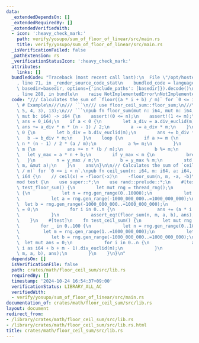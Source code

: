 ```yaml
---
data:
  _extendedDependsOn: []
  _extendedRequiredBy: []
  _extendedVerifiedWith:
  - icon: ':heavy_check_mark:'
    path: verify/yosupo/sum_of_floor_of_linear/src/main.rs
    title: verify/yosupo/sum_of_floor_of_linear/src/main.rs
  _isVerificationFailed: false
  _pathExtension: rs
  _verificationStatusIcon: ':heavy_check_mark:'
  attributes:
    links: []
  bundledCode: "Traceback (most recent call last):\n  File \"/opt/hostedtoolcache/Python/3.10.15/x64/lib/python3.10/site-packages/onlinejudge_verify/documentation/build.py\"\
    , line 71, in _render_source_code_stat\n    bundled_code = language.bundle(stat.path,\
    \ basedir=basedir, options={'include_paths': [basedir]}).decode()\n  File \"/opt/hostedtoolcache/Python/3.10.15/x64/lib/python3.10/site-packages/onlinejudge_verify/languages/rust.py\"\
    , line 288, in bundle\n    raise NotImplementedError\nNotImplementedError\n"
  code: "/// Calculates the sum of `floor((a * i + b) / m)` for `0 <= i < n`.\n///\
    \ # Example\n///\n/// ```\n/// use floor_ceil_sum::floor_sum;\n///\n/// assert_eq!(floor_sum(6,\
    \ 5, 4, 3), 13);\n/// ```\npub fn floor_sum(mut n: i64, mut m: i64, mut a: i64,\
    \ mut b: i64) -> i64 {\n    assert!(0 <= n);\n    assert!(1 <= m);\n    let mut\
    \ ans = 0_i64;\n    if a < 0 {\n        let a_div = a.div_euclid(m);\n       \
    \ ans += a_div * n * (n - 1) / 2;\n        a -= a_div * m;\n    }\n    if b <\
    \ 0 {\n        let b_div = b.div_euclid(m);\n        ans += b_div * n;\n     \
    \   b -= b_div * m;\n    }\n    loop {\n        if a >= m {\n            ans +=\
    \ n * (n - 1) / 2 * (a / m);\n            a %= m;\n        }\n        if b >=\
    \ m {\n            ans += n * (b / m);\n            b %= m;\n        }\n     \
    \   let y_max = a * n + b;\n        if y_max < m {\n            break;\n     \
    \   }\n        n = y_max / m;\n        b = y_max % m;\n        std::mem::swap(&mut\
    \ m, &mut a);\n    }\n    ans\n}\n\n/// Calculates the sum of `ceil((a * i + b)\
    \ / m)` for `0 <= i < n`.\npub fn ceil_sum(n: i64, m: i64, a: i64, b: i64) ->\
    \ i64 {\n    // ceil(x) = -floor(-x)\n    -floor_sum(n, m, -a, -b)\n}\n\n#[cfg(test)]\n\
    mod test {\n    use super::*;\n    use rand::prelude::*;\n    #[test]\n    fn\
    \ test_floor_sum() {\n        let mut rng = thread_rng();\n        for _ in 0..100\
    \ {\n            let n = rng.gen_range(0..10000);\n            let m = rng.gen_range(1..=1000_000_000);\n\
    \            let a = rng.gen_range(-1000_000_000..=1000_000_000);\n          \
    \  let b = rng.gen_range(-1000_000_000..=1000_000_000);\n            let mut ans\
    \ = 0;\n            for i in 0..n {\n                ans += (a * i as i64 + b).div_euclid(m);\n\
    \            }\n            assert_eq!(floor_sum(n, m, a, b), ans);\n        }\n\
    \    }\n    #[test]\n    fn test_ceil_sum() {\n        let mut rng = thread_rng();\n\
    \        for _ in 0..100 {\n            let n = rng.gen_range(0..10000);\n   \
    \         let m = rng.gen_range(1..=1000_000_000);\n            let a = rng.gen_range(-1000_000_000..=1000_000_000);\n\
    \            let b = rng.gen_range(-1000_000_000..=1000_000_000);\n          \
    \  let mut ans = 0;\n            for i in 0..n {\n                ans += (a *\
    \ i as i64 + b + m - 1).div_euclid(m);\n            }\n            assert_eq!(ceil_sum(n,\
    \ m, a, b), ans);\n        }\n    }\n}\n"
  dependsOn: []
  isVerificationFile: false
  path: crates/math/floor_ceil_sum/src/lib.rs
  requiredBy: []
  timestamp: '2024-10-24 16:54:37+09:00'
  verificationStatus: LIBRARY_ALL_AC
  verifiedWith:
  - verify/yosupo/sum_of_floor_of_linear/src/main.rs
documentation_of: crates/math/floor_ceil_sum/src/lib.rs
layout: document
redirect_from:
- /library/crates/math/floor_ceil_sum/src/lib.rs
- /library/crates/math/floor_ceil_sum/src/lib.rs.html
title: crates/math/floor_ceil_sum/src/lib.rs
---
```

